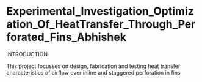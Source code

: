 # Experimental_Investigation_Optimization_Of_HeatTransfer_Through_Perforated_Fins_Abhishek
INTRODUCTION

This project focusses on design, fabrication and testing heat transfer characteristics of airflow over inline and staggered perforation in fins

